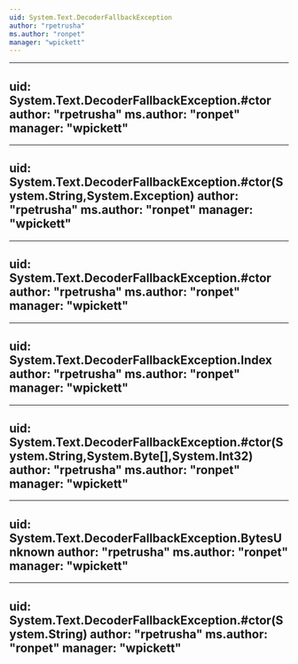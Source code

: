 ```yaml
---
uid: System.Text.DecoderFallbackException
author: "rpetrusha"
ms.author: "ronpet"
manager: "wpickett"
---
```


---
uid: System.Text.DecoderFallbackException.#ctor
author: "rpetrusha"
ms.author: "ronpet"
manager: "wpickett"
---

---
uid: System.Text.DecoderFallbackException.#ctor(System.String,System.Exception)
author: "rpetrusha"
ms.author: "ronpet"
manager: "wpickett"
---

---
uid: System.Text.DecoderFallbackException.#ctor
author: "rpetrusha"
ms.author: "ronpet"
manager: "wpickett"
---

---
uid: System.Text.DecoderFallbackException.Index
author: "rpetrusha"
ms.author: "ronpet"
manager: "wpickett"
---

---
uid: System.Text.DecoderFallbackException.#ctor(System.String,System.Byte[],System.Int32)
author: "rpetrusha"
ms.author: "ronpet"
manager: "wpickett"
---

---
uid: System.Text.DecoderFallbackException.BytesUnknown
author: "rpetrusha"
ms.author: "ronpet"
manager: "wpickett"
---

---
uid: System.Text.DecoderFallbackException.#ctor(System.String)
author: "rpetrusha"
ms.author: "ronpet"
manager: "wpickett"
---
